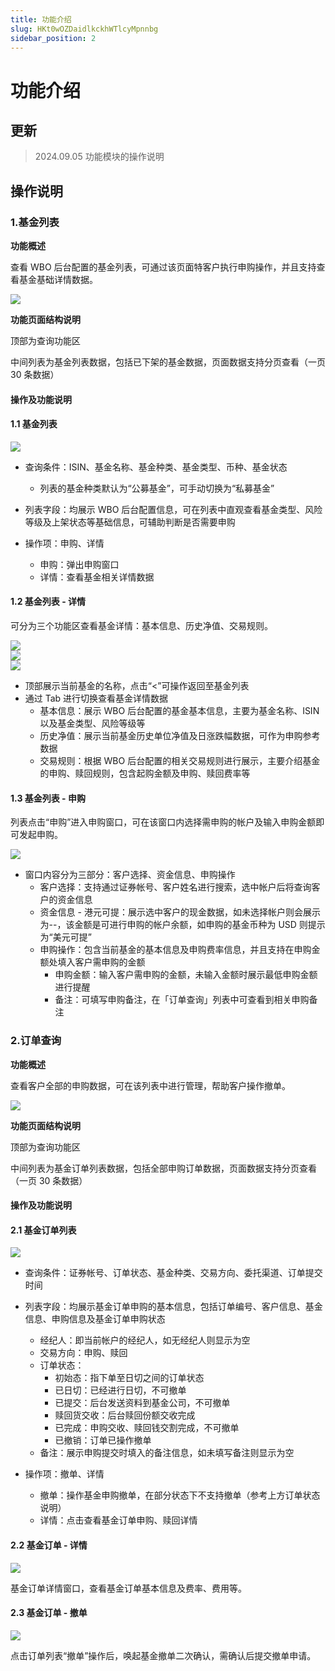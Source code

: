 ```yaml
---
title: 功能介绍
slug: HKt0wOZDaidlkckhWTlcyMpnnbg
sidebar_position: 2
---
```



# 功能介绍

## 更新

> 2024.09.05   功能模块的操作说明

## 操作说明

### 1.基金列表

<b>功能概述</b>

查看 WBO 后台配置的基金列表，可通过该页面特客户执行申购操作，并且支持查看基金基础详情数据。

<img src="/assets/UbNjbkrl3onwb5xCHPscmjBIn8b.png" src-width="2868" src-height="1730" align="center"/>

<b>功能页面结构说明</b>

顶部为查询功能区

中间列表为基金列表数据，包括已下架的基金数据，页面数据支持分页查看（一页 30 条数据）

#### <b>操作及功能说明</b>

#### 1.1 基金列表

<img src="/assets/Y9W4bu9W7oDZZDxm0PAcwfFrn7b.png" src-width="2870" src-height="1736" align="center"/>

- 查询条件：ISIN、基金名称、基金种类、基金类型、币种、基金状态
    - 列表的基金种类默认为“公募基金”，可手动切换为“私募基金”

- 列表字段：均展示 WBO 后台配置信息，可在列表中直观查看基金类型、风险等级及上架状态等基础信息，可辅助判断是否需要申购
- 操作项：申购、详情
    - 申购：弹出申购窗口
    - 详情：查看基金相关详情数据

#### 1.2 基金列表 - 详情

可分为三个功能区查看基金详情：基本信息、历史净值、交易规则。

<div class="flex gap-3 columns-3" column-size="3">
<div class="w-[33%]" width-ratio="33">
<img src="/assets/GTIDb5jYwom3rOxhG4mc2fnrnch.png" src-width="2858" src-height="1734" align="center"/>
</div>
<div class="w-[33%]" width-ratio="33">
<img src="/assets/PiO4bxb88oAwFCxd05TcSAaKnuf.png" src-width="2858" src-height="1736" align="center"/>
</div>
<div class="w-[33%]" width-ratio="33">
<img src="/assets/J5xSbmmRToJo38xza67c5a1on0g.png" src-width="2862" src-height="1732" align="center"/>
</div>
</div>

- 顶部展示当前基金的名称，点击“&lt;”可操作返回至基金列表
- 通过 Tab 进行切换查看基金详情数据
    - 基本信息：展示 WBO 后台配置的基金基本信息，主要为基金名称、ISIN 以及基金类型、风险等级等
    - 历史净值：展示当前基金历史单位净值及日涨跌幅数据，可作为申购参考数据
    - 交易规则：根据 WBO 后台配置的相关交易规则进行展示，主要介绍基金的申购、赎回规则，包含起购金额及申购、赎回费率等

#### 1.3 基金列表 - 申购

列表点击“申购”进入申购窗口，可在该窗口内选择需申购的帐户及输入申购金额即可发起申购。

<img src="/assets/PYx7bYVMToXQ0Cxbk0ycJhoZnnf.png" src-width="2862" src-height="1742" align="center"/>

- 窗口内容分为三部分：客户选择、资金信息、申购操作
    - 客户选择：支持通过证券帐号、客户姓名进行搜索，选中帐户后将查询客户的资金信息
    - 资金信息 - 港元可提：展示选中客户的现金数据，如未选择帐户则会展示为--，该金额是可进行申购的帐户余额，如申购的基金币种为 USD 则提示为“美元可提”
    - 申购操作：包含当前基金的基本信息及申购费率信息，并且支持在申购金额处填入客户需申购的金额
        - 申购金额：输入客户需申购的金额，未输入金额时展示最低申购金额进行提醒
        - 备注：可填写申购备注，在「订单查询」列表中可查看到相关申购备注

### 2.订单查询

<b>功能概述</b>

查看客户全部的申购数据，可在该列表中进行管理，帮助客户操作撤单。

<img src="/assets/X5dsbxYSJozkEOxx9JycgUVxniO.png" src-width="2874" src-height="1736" align="center"/>

<b>功能页面结构说明</b>

顶部为查询功能区

中间列表为基金订单列表数据，包括全部申购订单数据，页面数据支持分页查看（一页 30 条数据）

#### <b>操作及功能说明</b>

#### 2.1 基金订单列表

<img src="/assets/HUY7bZQidohKg5xbLrcczj2ZnDb.png" src-width="2874" src-height="1736" align="center"/>

- 查询条件：证券帐号、订单状态、基金种类、交易方向、委托渠道、订单提交时间
- 列表字段：均展示基金订单申购的基本信息，包括订单编号、客户信息、基金信息、申购信息及基金订单申购状态
    - 经纪人：即当前帐户的经纪人，如无经纪人则显示为空
    - 交易方向：申购、赎回
    - 订单状态：
        - 初始态：指下单至日切之间的订单状态
        - 已日切：已经进行日切，不可撤单
        - 已提交：后台发送资料到基金公司，不可撤单
        - 赎回货交收：后台赎回份额交收完成
        - 已完成：申购交收、赎回钱交割完成，不可撤单
        - 已撤销：订单已操作撤单
    - 备注：展示申购提交时填入的备注信息，如未填写备注则显示为空

- 操作项：撤单、详情
    - 撤单：操作基金申购撤单，在部分状态下不支持撤单（参考上方订单状态说明）
    - 详情：点击查看基金订单申购、赎回详情

#### 2.2 基金订单 - 详情

<img src="/assets/JMBOb4yBEobQubxly4bckcVEnId.png" src-width="2858" src-height="1732" align="center"/>

基金订单详情窗口，查看基金订单基本信息及费率、费用等。

#### 2.3 基金订单 - 撤单

<img src="/assets/E4OHboqdIoRlPqx2Smrc7sgYnTe.png" src-width="782" src-height="784" align="center"/>

点击订单列表“撤单”操作后，唤起基金撤单二次确认，需确认后提交撤单申请。


